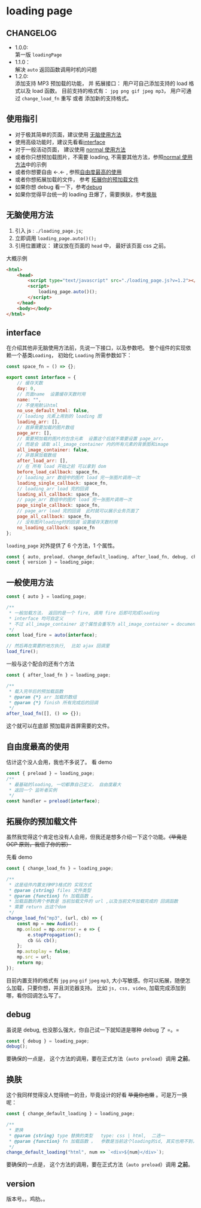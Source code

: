 # loading page

## CHANGELOG

-   1.0.0:  
    第一版 `loadingPage`
-   1.1.0：  
    解决 `auto` 返回函数调用时机的问题
-   1.2.0:  
    添加支持 MP3 预加载的功能， 并 拓展接口： 用户可自己添加支持的 load 格式以及 load 函数。
    目前支持的格式有： `jpg png gif jpeg mp3`， 用户可通过 `change_load_fn` 重写 或者 添加新的支持格式。

## 使用指引

-   对于极其简单的页面，建议使用 [无脑使用方法](#无脑使用方法)
-   使用高级功能时，建议先看看[interface](#interface)
-   对于一般活动页面， 建议使用 [normal 使用方法](#一般使用方法)
-   或者你只想预加载图片，不需要 loading, 不需要其他方法，参照[normal 使用方法](#一般使用方法)中的示例
-   或者你想要自由 ←.← , 参照[自由度最高的使用](#自由度最高的使用)
-   或者你想拓展加载的文件， 参考 [拓展你的预加载文件](#拓展你的预加载文件)
-   如果你想 debug 看一下，参考[debug](#debug)
-   如果你觉得平台统一的 loading 丑爆了，需要换肤，参考[换肤](#换肤)

## 无脑使用方法

1. 引入 js : `./loading_page.js`;
2. 立即调用 `loading_page.auto()();`
3. 引用位置建议： 建议放在页面的 `head` 中， 最好该页面 css 之前。

大概示例

```html
<html>
    <head>
        <script type="text/javascript" src="./loading_page.js?v=1.2"></script>
        <script>
            loading_page.auto()();
        </script>
    </head>
    <body></body>
</html>
```

## interface

在介绍其他非无脑使用方法前，先说一下接口，以及参数吧。
整个组件的实现依赖一个基类`Loading`， 初始化 `Loading` 所需参数如下：

```js
const space_fn = () => {};

export const interface = {
    // 缓存天数
    day: 0,
    // 页面name  设置缓存天数时用
    name: "",
    // 不使用默认html
    no_use_default_html: false,
    // loading 元素上用到的 loading 图
    loading_arr: [],
    // 首屏需要加载的图片数组
    page_arr: [],
    // 需要预加载的图片的包含元素  设置这个后就不需要设置 page_arr，
    // 而是会 读取 all_image_container 内的所有元素的背景图和image
    all_image_container: false,
    // 非首屏加载数组
    after_load_arr: [],
    // 在 所有 load 开始之前 可以拿到 dom
    before_load_callback: space_fn,
    // loading_arr 数组中的图片 load 完一张图片调用一次
    loading_single_callback: space_fn,
    // loading_arr load 完的回调
    loading_all_callback: space_fn,
    // page_arr 数组中的图片 load 完一张图片调用一次
    page_single_callback: space_fn,
    // page_arr load 完的回调  此时就可以展示业务页面了
    page_all_callback: space_fn,
    // 没有图片loading时的回调 设置缓存天数时用
    no_loading_callback: space_fn
};
```

`loading_page` 对外提供了 6 个方法，1 个属性。

```js
const { auto, preload, change_default_loading, after_load_fn, debug, change_load_fn } = loading_page;
const { version } = loading_page;
```

## 一般使用方法

```js
const { auto } = loading_page;

/**
 * 一般加载方法， 返回的是一个 fire, 调用 fire 后即可完成loading
 * interface 均可自定义
 * 不过 all_image_container 这个属性会重写为 all_image_container = document
 */
const load_fire = auto(interface);

// 然后再在需要的地方执行,  比如 ajax 回调里
load_fire();
```

一般与这个配合的还有个方法

```js
const { after_load_fn } = loading_page;

/**
 * 载入完毕后的预加载函数
 * @param {*} arr 加载的数组
 * @param {*} finish 所有完成后的回调
 */
after_load_fn([], () => {});
```

这个就可以在底部 预加载非首屏需要的文件。

## 自由度最高的使用

估计这个没人会用，我也不多说了。 看 demo

```js
const { preload } = loading_page;
/**
 * 最基础的loading, 一切都靠自己定义， 自由度最大
 * 返回一个 监听者实例
 */
const handler = preload(interface);
```

## 拓展你的预加载文件

虽然我觉得这个肯定也没有人会用，但我还是想多介绍一下这个功能。~~（毕竟是 OCP 原则，我信了你的邪）~~

先看 demo

```js
const { change_load_fn } = loading_page;

/**
 * 这是组件内置支持MP3格式的 实现方式
 * @param {string} files 文件类型
 * @param {function} fn 加载函数 。
 * 加载函数的两个参数是 当前加载文件的 url ,以及当前文件加载完成的 回调函数
 * 需要 return 出这个dom
 */
change_load_fn("mp3", (url, cb) => {
    const mp = new Audio();
    mp.onload = mp.onerror = e => {
        e.stopPropagation();
        cb && cb();
    };
    mp.autoplay = false;
    mp.src = url;
    return mp;
});
```

目前内置支持的格式有 `jpg` `png` `gif` `jpeg` `mp3`, 大小写敏感。你可以拓展，随便怎么加载，只要你想，并且浏览器支持。
比如 `js, css, video`, 加载完成添加到哪，看你回调怎么写了。

## debug

虽说是 debug, 也没那么强大，你自己试一下就知道是哪种 debug 了 =。=

```js
const { debug } = loading_page;
debug();
```

要确保的一点是， 这个方法的调用，要在正式方法（`auto preload`）调用 **之前**。

## 换肤

这个我同样觉得没人觉得统一的丑，毕竟设计的好看 ~~毕竟你也懒~~ 。可是万一换呢：

```js
const { change_default_loading } = loading_page;

/**
 * 更换
 * @param {string} type 替换的类型   type: css | html,  二选一
 * @param {function} fn 加载函数 。  参数是当前这个loading的id, 其实也用不到，但就是想传给你 =。=
 */
change_default_loading("html", num => `<div>${num}</div>`);
```

要确保的一点是， 这个方法的调用，要在正式方法（`auto preload`）调用 **之前**。

## version

版本号。。鸡肋。。
